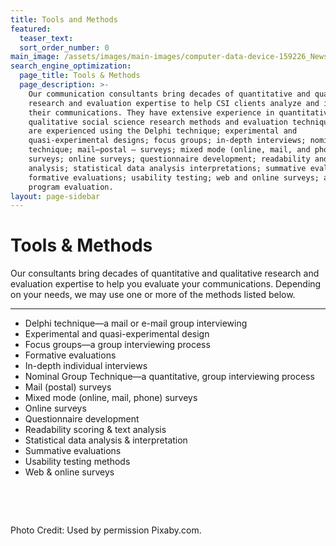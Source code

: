 ```yaml
---
title: Tools and Methods
featured:
  teaser_text:
  sort_order_number: 0
main_image: /assets/images/main-images/computer-data-device-159226_News-Archieves.jpg
search_engine_optimization:
  page_title: Tools & Methods
  page_description: >-
    Our communication consultants bring decades of quantitative and qualitative
    research and evaluation expertise to help CSI clients analyze and improve
    their communications. They have extensive experience in quantitative and
    qualitative social science research methods and evaluation techniques. They
    are experienced using the Delphi technique; experimental and
    quasi-experimental designs; focus groups; in-depth interviews; nominal group
    technique; mail–postal – surveys; mixed mode (online, mail, and phone)
    surveys; online surveys; questionnaire development; readability and text
    analysis; statistical data analysis interpretations; summative evaluations;
    formative evaluations; usability testing; web and online surveys; and
    program evaluation.
layout: page-sidebar
---
```


# Tools & Methods

Our consultants bring decades of quantitative and qualitative research and evaluation expertise to help you evaluate your communications. Depending on your needs, we may use one or more of the methods listed below.&nbsp;

---

* Delphi technique—a mail or e-mail group interviewing
* Experimental and quasi-experimental design
* Focus groups—a group interviewing process
* Formative evaluations
* In-depth individual interviews
* Nominal Group Technique—a quantitative, group interviewing process
* Mail (postal) surveys
* Mixed mode (online, mail, phone) surveys
* Online surveys
* Questionnaire development
* Readability scoring & text analysis
* Statistical data analysis & interpretation
* Summative evaluations
* Usability testing methods
* Web & online surveys

&nbsp;

&nbsp;

Photo Credit: Used by permission Pixaby.com.